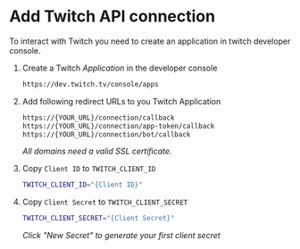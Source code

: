 # Add Twitch API connection

To interact with Twitch you need to create an application in twitch developer console.

1. Create a Twitch *Application* in the developer console
   ```bash 
   https://dev.twitch.tv/console/apps
   ```

2. Add following redirect URLs to you Twitch Application

    ```bash 
    https://{YOUR_URL}/connection/callback
    https://{YOUR_URL}/connection/app-token/callback
    https://{YOUR_URL}/connection/bot/callback
    ```
   *All domains need a valid SSL certificate.*


3. Copy `Client ID` to `TWITCH_CLIENT_ID`

    ```bash 
    TWITCH_CLIENT_ID="{Client ID}"
    ```

3. Copy `Client Secret` to `TWITCH_CLIENT_SECRET`

    ```bash 
    TWITCH_CLIENT_SECRET="{Client Secret}"
    ```
   *Click "New Secret" to generate your first client secret*
